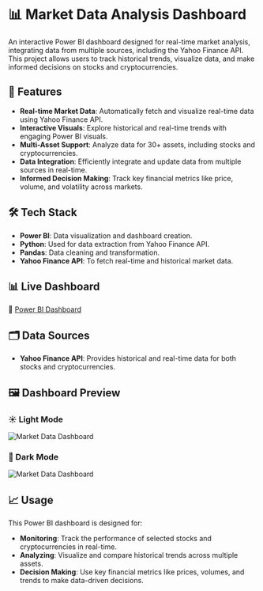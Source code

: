 # 📊 Market Data Analysis Dashboard

An interactive Power BI dashboard designed for real-time market analysis, integrating data from multiple sources, including the Yahoo Finance API. This project allows users to track historical trends, visualize data, and make informed decisions on stocks and cryptocurrencies.

## 🚀 Features

- **Real-time Market Data**: Automatically fetch and visualize real-time data using Yahoo Finance API.
- **Interactive Visuals**: Explore historical and real-time trends with engaging Power BI visuals.
- **Multi-Asset Support**: Analyze data for 30+ assets, including stocks and cryptocurrencies.
- **Data Integration**: Efficiently integrate and update data from multiple sources in real-time.
- **Informed Decision Making**: Track key financial metrics like price, volume, and volatility across markets.

## 🛠️ Tech Stack

- **Power BI**: Data visualization and dashboard creation.
- **Python**: Used for data extraction from Yahoo Finance API.
- **Pandas**: Data cleaning and transformation.
- **Yahoo Finance API**: To fetch real-time and historical market data.

## 📊 Live Dashboard

🔗 [Power BI Dashboard](https://app.powerbi.com/groups/me/reports/bc5fbe0d-be8b-4fd9-8225-56457706f0cb/75e6292340fab48f1f8f?experience=power-bi)

## 🗂️ Data Sources

- **Yahoo Finance API**: Provides historical and real-time data for both stocks and cryptocurrencies.

## 🖼️ Dashboard Preview


### ☀️ Light Mode




![Market Data Dashboard](https://i.postimg.cc/Vvk5KyPR/Dashboard-image.png)


### 🌙 Dark Mode




![Market Data Dashboard](https://i.postimg.cc/HsjV5C2W/Dashboard-dark.png)




## 📈 Usage

This Power BI dashboard is designed for:
- **Monitoring**: Track the performance of selected stocks and cryptocurrencies in real-time.
- **Analyzing**: Visualize and compare historical trends across multiple assets.
- **Decision Making**: Use key financial metrics like prices, volumes, and trends to make data-driven decisions.

